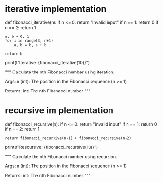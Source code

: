 # iterative implementation
def fibonacci_iterative(n):
    if n <= 0:
        return "Invalid input"
    if n == 1:
        return 0
    if n == 2:
        return 1
    
    a, b = 0, 1
    for i in range(3, n+1):
        a, b = b, a + b

    return b

print(f"Iterative: {fibonacci_iterative(10)}")

"""
Calculate the nth Fibonacci number using iteration.
    
Args:
    n (int): The position in the Fibonacci sequence (n >= 1)
    
Returns:
    int: The nth Fibonacci number
"""

# recursive im plementation
def fibonacci_recursive(n):
    if n <= 0:
        return "invalid input"
    if n == 1:
        return 0
    if n == 2:
        return 1
    
    return fibonacci_recursive(n-1) + fibonacci_recursive(n-2)

print(f"Rescursive: {fibonacci_recursive(10)}")

"""
Calculate the nth Fibonacci number using recursion.
    
Args:
    n (int): The position in the Fibonacci sequence (n >= 1)
    
Returns:
    int: The nth Fibonacci number
"""